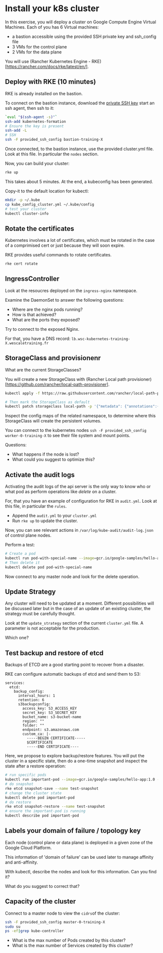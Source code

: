 # Install your k8s cluster

In this exercise, you will deploy a cluster on Google Compute Engine Virtual Machines.
Each of you has 6 Virtual machines:
* a bastion accessible using the provided SSH private key and ssh_config file
* 3 VMs for the control plane
* 2 VMs for the data plane

You will use (Rancher Kubernetes Engine - RKE)[https://rancher.com/docs/rke/latest/en/].

## Deploy with RKE (10 minutes)

RKE is already installed on the bastion.

To connect on the bastion instance, download the [private SSH key](https://raw.githubusercontent.com/WeScale/k8s-advanced-training/master/resources/kubernetes-formation) start an ssh agent, then ssh to it:
```sh
`eval "$(ssh-agent -s)"`
ssh-add kubernetes-formation
# Ensure the key is present
ssh-add -L 
# SSH
ssh -F provided_ssh_config bastion-training-X
```

Once connected, to the bastion instance, use the provided cluster.yml file.
Look at this file. In particular the `nodes` section.

Now, you can build your cluster:
```sh
rke up
```

This takes about 5 minutes.
At the end, a kubeconfig has been generated.

Copy-it to the default location for kubectl:
```sh
mkdir -p ~/.kube
cp kube_config_cluster.yml ~/.kube/config
# test your cluster
kubectl cluster-info
```

## Rotate the certificates

Kubernetes involves a lot of certificates, which must be rotated in the case of a comprimised cert or just because they will soon expire.

RKE provides useful commands to rotate certificates.

```sh
rke cert rotate
```

## IngressController

Look at the resoucres deployed on the `ingress-nginx` namespace.

Examine the DaemonSet to answer the following questions:
* Where are the nginx pods running?
* How is that achieved?
* What are the ports they exposed?

Try to connect to the exposed Nginx.

For that, you have a DNS record: `lb.wsc-kubernetes-training-X.wescaletraining.fr`

## StorageClass and provisionenr

What are the current StorageClasses?

You will create a new StorageClass with (Rancher Local path provisioner)[https://github.com/rancher/local-path-provisioner].

```sh
kubectl apply -f https://raw.githubusercontent.com/rancher/local-path-provisioner/master/deploy/local-path-storage.yaml

# Then mark the StorageClass as default
kubectl patch storageclass local-path -p '{"metadata": {"annotations":{"storageclass.kubernetes.io/is-default-class":"true"}}}'
```

Inspect the config maps of the related namespace, to determine where this StorageClass will create the persistent volumes.

You can connect to the kubernetes nodes `ssh -F provided_ssh_config worker-0-training-X` to see their file system and mount points.

Questions:
* What happens if the node is lost?
* What could you suggest to optimize this?

## Activate the audit logs

Activating the audit logs of the api server is the only way to know who or what pod as perform operations like *delete* on a cluster.

For, that you have an example of configuration for RKE in `audit.yml`. Look at this file, in particular the `rules`.

* Append the `audit.yml` to your `cluster.yml`
* Run `rke up` to update the cluster.

Now, you can see relevant actions in `/var/log/kube-audit/audit-log.json` of control plane nodes.

Perform a test:
```sh
# Create a pod
kubectl run pod-with-special-name --image=gcr.io/google-samples/hello-app:1.0 --port=8080
# Then delete it
kubectl delete pod pod-with-special-name
```

Now connect to any master node and look for the delete operation.

## Update Strategy

Any cluster will need to be updated at a moment.
Different possibilities will be discussed later but in the case of an update of an existing cluster, the strategy must be carefully thought.

Look at the `update_strategy` section of the current `cluster.yml` file.
A parameter is not acceptable for the production.

Which one?

## Test backup and restore of etcd

Backups of ETCD are a good starting point to recover from a disaster.

RKE can configure automatic backups of etcd and send them to S3:
```
services:
  etcd:
    backup_config:
      interval_hours: 1
      retention: 6
      s3backupconfig:
        access_key: S3_ACCESS_KEY
        secret_key: S3_SECRET_KEY
        bucket_name: s3-bucket-name
        region: ""
        folder: ""
        endpoint: s3.amazonaws.com
        custom_ca: |-
          -----BEGIN CERTIFICATE-----
          $CERTIFICATE
          -----END CERTIFICATE----

```

Here, we propose to explore backup/restore features. You will put the cluster in a specific state, then do a one-time snapshot and inspect the state after a restore operation:

```sh
# run specific pods
kubectl run important-pod --image=gcr.io/google-samples/hello-app:1.0 --port=8080
# do snapshot
rke etcd snapshot-save --name test-snapshot
# change the cluster state
kubectl delete pod important-pod
# do restore
rke etcd snapshot-restore --name test-snapshot
# ensure the important-pod is running
kubectl describe pod important-pod
```


## Labels your domain of failure / topology key

Each node (control plane or data plane) is deployed in a given zone of the Google Cloud Platform.

This information of 'domain of failure' can be used later to manage affinity and anti-affinity.

With kubectl, describe the nodes and look for this information.
Can you find it?

What do you suggest to correct that?

## Capacity of the cluster

Connect to a master node to view the `cidrs`of the cluster:
```sh
ssh -F provided_ssh_config master-0-training-X
sudo su
ps -ef|grep kube-controller
```

* What is the max number of Pods created by this cluster?
* What is the max number of Services created by this cluster?

